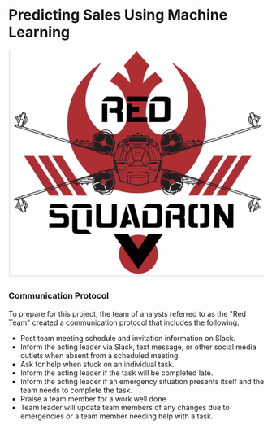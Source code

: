 # Predicting Sales Using Machine Learning

![Red_Squadron.PNG](PNGs/Red_Squadron.png)

### Communication Protocol
To prepare for this project, the team of analysts referred to as the "Red Team" created a communication protocol that includes the following:

- Post team meeting schedule and invitation information on Slack.
- Inform the acting leader via Slack, text message, or other social media outlets when absent from a scheduled meeting.
- Ask for help when stuck on an individual task.
- Inform the acting leader if the task will be completed late.
- Inform the acting leader if an emergency situation presents itself and the team needs to complete the task.
- Praise a team member for a work well done.
- Team leader will update team members of any changes due to emergencies or a team member needing help with a task.
